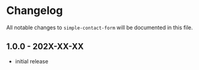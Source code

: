 # Changelog

All notable changes to `simple-contact-form` will be documented in this file.

## 1.0.0 - 202X-XX-XX

- initial release
